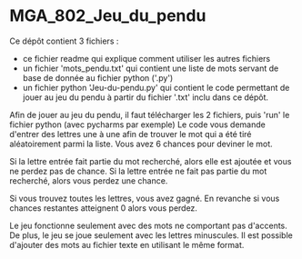 # MGA_802_Jeu_du_pendu
Ce dépôt contient 3 fichiers :
- ce fichier readme qui explique comment utiliser les autres fichiers
- un fichier 'mots_pendu.txt' qui contient une liste de mots servant de base de donnée au fichier python ('.py')
- un fichier python 'Jeu-du-pendu.py' qui contient le code permettant de jouer au jeu du pendu à partir du fichier '.txt' inclu dans ce dépôt.

Afin de jouer au jeu du pendu, il faut télécharger les 2 fichiers, puis 'run' le fichier python (avec pycharms par exemple) 
Le code vous demande d'entrer des lettres une à une afin de trouver le mot qui a été tiré aléatoirement parmi la liste.
Vous avez 6 chances pour deviner le mot.

Si la lettre entrée fait partie du mot recherché, alors elle est ajoutée et vous ne perdez pas de chance.
Si la lettre entrée ne fait pas partie du mot recherché, alors vous perdez une chance.

Si vous trouvez toutes les lettres, vous avez gagné. En revanche si vous chances restantes atteignent 0 alors vous perdez.

Le jeu fonctionne seulement avec des mots ne comportant pas d'accents. De plus, le jeu se joue seulement avec les lettres minuscules.
Il est possible d'ajouter des mots au fichier texte en utilisant le même format.
